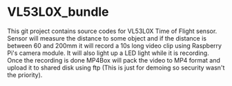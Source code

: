 # VL53L0X_bundle

This git project contains source codes for VL53L0X Time of Flight sensor. Sensor will measure the distance to some object and if the distance is between 60 and 200mm it will record a 10s long video clip using Raspberry Pi's camera module. It will also light up a LED light while it is recording. Once the recording is done MP4Box will pack the video to MP4 format and upload it to shared disk using ftp (This is just for demoing so security wasn't the priority).
